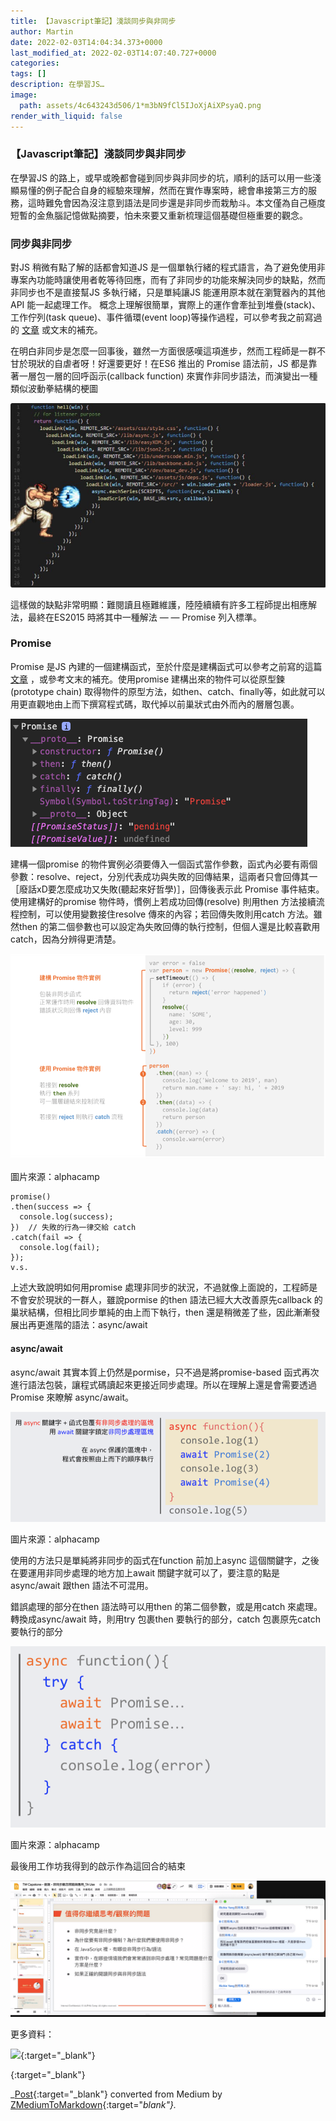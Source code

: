 ```yaml
---
title: 【Javascript筆記】淺談同步與非同步
author: Martin
date: 2022-02-03T14:04:34.373+0000
last_modified_at: 2022-02-03T14:07:40.727+0000
categories: 
tags: []
description: 在學習JS…
image:
  path: assets/4c643243d506/1*m3bN9fCl5IJoXjAiXPsyaQ.png
render_with_liquid: false
---
```


### 【Javascript筆記】淺談同步與非同步

在學習JS 的路上，或早或晚都會碰到同步與非同步的坑，順利的話可以用一些淺顯易懂的例子配合自身的經驗來理解，然而在實作專案時，總會串接第三方的服務，這時難免會因為沒注意到語法是同步還是非同步而栽觔斗。本文僅為自己極度短暫的金魚腦記憶做點摘要，怕未來要又重新梳理這個基礎但極重要的觀念。
### 同步與非同步

對JS 稍微有點了解的話都會知道JS 是一個單執行緒的程式語言，為了避免使用非專案內功能時讓使用者乾等待回應，而有了非同步的功能來解決同步的缺點，然而非同步也不是直接幫JS 多執行緒，只是單純讓JS 能運用原本就在瀏覽器內的其他API 能一起處理工作。
概念上理解很簡單，實際上的運作會牽扯到堆疊\(stack\)、工作佇列\(task queue\)、事件循環\(event loop\)等操作過程，可以參考我之前寫過的 [文章](../583fe5e6d450/) 或文末的補充。

在明白非同步是怎麼一回事後，雖然一方面很感嘆這項進步，然而工程師是一群不甘於現狀的自虐者呀！好還要更好！在ES6 推出的 Promise 語法前，JS 都是靠著一層包一層的回呼函示\(callback function\) 來實作非同步語法，而演變出一種類似波動拳結構的梗圖


![](/assets/4c643243d506/1*m3bN9fCl5IJoXjAiXPsyaQ.png)


這樣做的缺點非常明顯：難閱讀且極難維護，陸陸續續有許多工程師提出相應解法，最終在ES2015 時將其中一種解法 — — Promise 列入標準。
### Promise

Promise 是JS 內建的一個建構函式，至於什麼是建構函式可以參考之前寫的這篇 [文章](../db6b381ddb34/) ，或參考文末的補充。使用promise 建構出來的物件可以從原型鍊\(prototype chain\) 取得物件的原型方法，如then、catch、finally等，如此就可以用更直觀地由上而下撰寫程式碼，取代掉以前巢狀式由外而內的層層包裹。


![](/assets/4c643243d506/1*UUdC2lP4ZsTaTXo0u4kmEw.png)


建構一個promise 的物件實例必須要傳入一個函式當作參數，函式內必要有兩個參數：resolve、reject，分別代表成功與失敗的回傳結果，這兩者只會回傳其一［廢話xD要怎麼成功又失敗\(聽起來好哲學\)］，回傳後表示此 Promise 事件結束。使用建構好的promise 物件時，慣例上若成功回傳\(resolve\) 則用then 方法接續流程控制，可以使用變數接住resolve 傳來的內容；若回傳失敗則用catch 方法。雖然then 的第二個參數也可以設定為失敗回傳的執行控制，但個人還是比較喜歡用catch，因為分辨得更清楚。


![圖片來源：alphacamp](/assets/4c643243d506/1*8stXTOjdkI39N1vcCJbv9w.png)

圖片來源：alphacamp
```
promise()   
.then(success => {     
  console.log(success);   
})  // 失敗的行為一律交給 catch   
.catch(fail => {     
  console.log(fail);   
});
v.s.
```

上述大致說明如何用promise 處理非同步的狀況，不過就像上面說的，工程師是不會安於現狀的一群人，雖說pormise 的then 語法已經大大改善原先callback 的巢狀結構，但相比同步單純的由上而下執行，then 還是稍微差了些，因此漸漸發展出再更進階的語法：async/await
#### async/await

async/await 其實本質上仍然是pormise，只不過是將promise\-based 函式再次進行語法包裝，讓程式碼讀起來更接近同步處理。所以在理解上還是會需要透過 Promise 來瞭解 async/await。


![圖片來源：alphacamp](/assets/4c643243d506/1*pIG1n-tKS1rFKyHvsRR_-Q.png)

圖片來源：alphacamp

使用的方法只是單純將非同步的函式在function 前加上async 這個關鍵字，之後在要運用非同步處理的地方加上await 關鍵字就可以了，要注意的點是async/await 跟then 語法不可混用。

錯誤處理的部分在then 語法時可以用then 的第二個參數，或是用catch 來處理。轉換成async/await 時，則用try 包裹then 要執行的部分，catch 包裹原先catch 要執行的部分


![圖片來源：alphacamp](/assets/4c643243d506/1*KlXhRFi70nQ39Du4jDoAeg.png)

圖片來源：alphacamp

最後用工作坊我得到的啟示作為這回合的結束


![](/assets/4c643243d506/1*Elz3QDQ0oAplC32f2sisPA.png)


更多資料：


[![](https://2.bp.blogspot.com/-a2hP5FXgp8c/WZ6mP7niAAI/AAAAAAAA0sc/FAoV5vNJS3sJnIhXJBUb5ABasR6_SuNhQCLcBGAs/w1200-h630-p-k-no-nu/maxresdefault.jpg)](https://pjchender.blogspot.com/2017/08/javascript-learn-event-loop-stack-queue.html){:target="_blank"}



[![]()](https://wcc723.github.io/development/2020/02/16/all-new-promise/){:target="_blank"}




_[Post](https://medium.com/@martin87713/javascript%E7%AD%86%E8%A8%98-%E6%B7%BA%E8%AB%87%E5%90%8C%E6%AD%A5%E8%88%87%E9%9D%9E%E5%90%8C%E6%AD%A5-4c643243d506){:target="_blank"} converted from Medium by [ZMediumToMarkdown](https://github.com/ZhgChgLi/ZMediumToMarkdown){:target="_blank"}._
